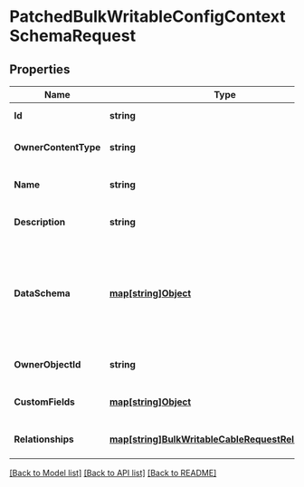 # PatchedBulkWritableConfigContextSchemaRequest

## Properties
Name | Type | Description | Notes
------------ | ------------- | ------------- | -------------
**Id** | **string** |  | [default to null]
**OwnerContentType** | **string** |  | [optional] [default to null]
**Name** | **string** |  | [optional] [default to null]
**Description** | **string** |  | [optional] [default to null]
**DataSchema** | [**map[string]Object**](.md) | A JSON Schema document which is used to validate a config context object. | [optional] [default to null]
**OwnerObjectId** | **string** |  | [optional] [default to null]
**CustomFields** | [**map[string]Object**](.md) |  | [optional] [default to null]
**Relationships** | [**map[string]BulkWritableCableRequestRelationships**](BulkWritableCableRequest_relationships.md) |  | [optional] [default to null]

[[Back to Model list]](../README.md#documentation-for-models) [[Back to API list]](../README.md#documentation-for-api-endpoints) [[Back to README]](../README.md)

